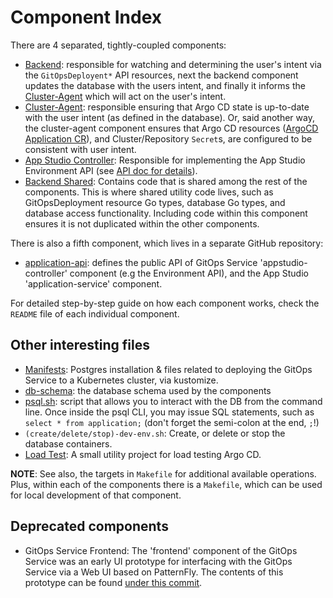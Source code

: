# Component Index

There are 4 separated, tightly-coupled components:

- [Backend]: responsible for watching and determining the user's intent via the `GitOpsDeployent*` API resources, next the backend component updates the database with the users intent, and finally it informs the [Cluster-Agent] which will act on the user's intent.
- [Cluster-Agent]: responsible ensuring that Argo CD state is up-to-date with the user intent (as defined in the database). Or, said another way, the cluster-agent component ensures that Argo CD resources ([ArgoCD Application CR]), and Cluster/Repository `Secret`s, are configured to be consistent with user intent.
- [App Studio Controller]: Responsible for implementing the App Studio Environment API (see [API doc for details](api.md)).
- [Backend Shared]: Contains code that is shared among the rest of the components. This is where shared utility code lives, such as GitOpsDeployment resource Go types, database Go types, and database access functionality. Including code within this component ensures it is not duplicated within the other components.

There is also a fifth component, which lives in a separate GitHub repository:
- [application-api]: defines the public API of GitOps Service 'appstudio-controller' component (e.g the Environment API), and the App Studio 'application-service' component.

For detailed step-by-step guide on how each component works, check the `README` file of each individual component.

## Other interesting files

- [Manifests]: Postgres installation & files related to deploying the GitOps Service to a Kubernetes cluster, via kustomize.
- [db-schema]: the database schema used by the components
- [psql.sh]: script that allows you to interact with the DB from the command line. Once inside the psql CLI, you may issue SQL statements, such as `select * from application;` (don't forget the semi-colon at the end, `;`!)
- `(create/delete/stop)-dev-env.sh`: Create, or delete or stop the database containers.
- [Load Test]: A small utility project for load testing Argo CD.

**NOTE**: See also, the targets in `Makefile` for additional available operations.
Plus, within each of the components there is a `Makefile`, which can be used for local development of that component.

## Deprecated components
- GitOps Service Frontend: The 'frontend' component of the GitOps Service was an early UI prototype for interfacing with the GitOps Service via a Web UI based on PatternFly. The contents of this prototype can be found [under this commit](https://github.com/redhat-appstudio/managed-gitops/tree/52696fbb48070bf43170687a6a775ff80dfb13be/frontend).

[application-api]: https://github.com/redhat-appstudio/application-api/
[App Studio Controller]: https://github.com/redhat-appstudio/managed-gitops/tree/main/appstudio-controller
[App Studio Shared]: https://github.com/redhat-appstudio/managed-gitops/tree/main/appstudio-shared
[Backend Shared]: https://github.com/redhat-appstudio/managed-gitops/tree/main/backend-shared
[Backend]: https://github.com/redhat-appstudio/managed-gitops/tree/main/backend
[Cluster-Agent]: https://github.com/redhat-appstudio/managed-gitops/tree/main/cluster-agent
[Frontend]: https://github.com/redhat-appstudio/managed-gitops/tree/main/frontend
[Load Test]: https://github.com/redhat-appstudio/managed-gitops/tree/main/utilities/load-test
[Manifests]: https://github.com/redhat-appstudio/managed-gitops/tree/main/manifests
[KinD]: https://kind.sigs.k8s.io/docs/user/quick-start/
[k3s]: https://k3s.io/
[EventLoop]: https://github.com/redhat-appstudio/managed-gitops/tree/main/backend/eventloop
[ArgoCD Application CR]: https://argo-cd.readthedocs.io/en/stable/operator-manual/declarative-setup/
[Another Event-Loop]: https://github.com/redhat-appstudio/managed-gitops/blob/main/cluster-agent/controllers/managed-gitops/eventloop
[GitOps Operation Controller]: https://github.com/redhat-appstudio/managed-gitops/blob/main/cluster-agent/controllers/managed-gitops/operation_controller.go
[ArgoCD Application Controller]: https://github.com/redhat-appstudio/managed-gitops/blob/main/cluster-agent/controllers/argoproj.io/application_controller.go
[Docker]: https://www.docker.com/
[db-schema]: https://github.com/redhat-appstudio/managed-gitops/blob/main/db-schema.sql
[psql.sh]: https://github.com/redhat-appstudio/managed-gitops/blob/main/psql.sh
[Operation CRD]: https://github.com/redhat-appstudio/managed-gitops/blob/main/backend-shared/config/crd/bases/managed-gitops.redhat.com_operations.yaml
[routes]: https://github.com/redhat-appstudio/managed-gitops/tree/main/backend/routes
[Design]: ./designs/gitops-service-internal-architecture-appstudio

